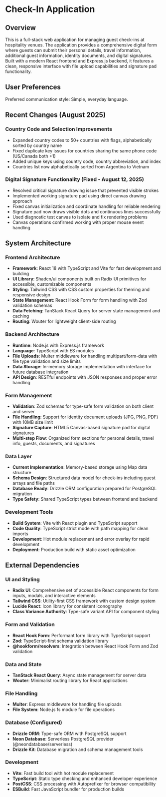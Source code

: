 # Check-In Application

## Overview

This is a full-stack web application for managing guest check-ins at hospitality venues. The application provides a comprehensive digital form where guests can submit their personal details, travel information, additional guest information, identity documents, and digital signatures. Built with a modern React frontend and Express.js backend, it features a clean, responsive interface with file upload capabilities and signature pad functionality.

## User Preferences

Preferred communication style: Simple, everyday language.

## Recent Changes (August 2025)

### Country Code and Selection Improvements
- Expanded country codes to 50+ countries with flags, alphabetically sorted by country name
- Fixed duplicate key issues for countries sharing the same phone code (US/Canada both +1)
- Added unique keys using country code, country abbreviation, and index
- Countries list now alphabetically sorted from Argentina to Vietnam

### Digital Signature Functionality (Fixed - August 12, 2025)
- Resolved critical signature drawing issue that prevented visible strokes
- Implemented working signature pad using direct canvas drawing approach
- Fixed canvas initialization and coordinate handling for reliable rendering
- Signature pad now draws visible dots and continuous lines successfully
- Used diagnostic test canvas to isolate and fix rendering problems
- Canvas operations confirmed working with proper mouse event handling

## System Architecture

### Frontend Architecture
- **Framework**: React 18 with TypeScript and Vite for fast development and building
- **UI Library**: Shadcn/ui components built on Radix UI primitives for accessible, customizable components
- **Styling**: Tailwind CSS with CSS custom properties for theming and responsive design
- **State Management**: React Hook Form for form handling with Zod validation schemas
- **Data Fetching**: TanStack React Query for server state management and caching
- **Routing**: Wouter for lightweight client-side routing

### Backend Architecture
- **Runtime**: Node.js with Express.js framework
- **Language**: TypeScript with ES modules
- **File Uploads**: Multer middleware for handling multipart/form-data with file type validation and size limits
- **Data Storage**: In-memory storage implementation with interface for future database integration
- **API Design**: RESTful endpoints with JSON responses and proper error handling

### Form Management
- **Validation**: Zod schemas for type-safe form validation on both client and server
- **File Handling**: Support for identity document uploads (JPG, PNG, PDF) with 10MB size limit
- **Signature Capture**: HTML5 Canvas-based signature pad for digital signatures
- **Multi-step Flow**: Organized form sections for personal details, travel info, guests, documents, and signatures

### Data Layer
- **Current Implementation**: Memory-based storage using Map data structure
- **Schema Design**: Structured data model for check-ins including guest arrays and file paths
- **Database Ready**: Drizzle ORM configuration prepared for PostgreSQL migration
- **Type Safety**: Shared TypeScript types between frontend and backend

### Development Tools
- **Build System**: Vite with React plugin and TypeScript support
- **Code Quality**: TypeScript strict mode with path mapping for clean imports
- **Development**: Hot module replacement and error overlay for rapid development
- **Deployment**: Production build with static asset optimization

## External Dependencies

### UI and Styling
- **Radix UI**: Comprehensive set of accessible React components for form inputs, modals, and interactive elements
- **Tailwind CSS**: Utility-first CSS framework with custom design system
- **Lucide React**: Icon library for consistent iconography
- **Class Variance Authority**: Type-safe variant API for component styling

### Form and Validation
- **React Hook Form**: Performant form library with TypeScript support
- **Zod**: TypeScript-first schema validation library
- **@hookform/resolvers**: Integration between React Hook Form and Zod validation

### Data and State
- **TanStack React Query**: Async state management for server data
- **Wouter**: Minimalist routing library for React applications

### File Handling
- **Multer**: Express middleware for handling file uploads
- **File System**: Node.js fs module for file operations

### Database (Configured)
- **Drizzle ORM**: Type-safe ORM with PostgreSQL support
- **Neon Database**: Serverless PostgreSQL provider (@neondatabase/serverless)
- **Drizzle Kit**: Database migration and schema management tools

### Development
- **Vite**: Fast build tool with hot module replacement
- **TypeScript**: Static type checking and enhanced developer experience
- **PostCSS**: CSS processing with Autoprefixer for browser compatibility
- **ESBuild**: Fast JavaScript bundler for production builds